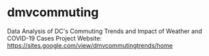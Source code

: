# dmvcommuting
Data Analysis of DC's Commuting Trends and  Impact of Weather and COVID-19  Cases
Project Website: https://sites.google.com/view/dmvcommutingtrends/home

